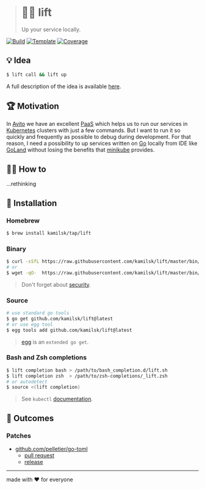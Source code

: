 > # 🏋️‍♂️ lift
>
> Up your service locally.

[![Build][build.icon]][build.page]
[![Template][template.icon]][template.page]
[![Coverage][coverage.icon]][coverage.page]

## 💡 Idea

```bash
$ lift call && lift up
```

A full description of the idea is available [here][design.page].

## 🏆 Motivation

In [Avito](https://tech.avito.ru) we have an excellent [PaaS](https://en.wikipedia.org/wiki/Platform_as_a_service)
which helps us to run our services in [Kubernetes](https://kubernetes.io) clusters with just a few commands.
But I want to run it so quickly and frequently as possible to debug during development.
For that reason, I need a possibility to up services written on [Go](https://golang.org) locally from IDE like
[GoLand](https://www.jetbrains.com/go/) without losing the benefits that
[minikube](https://github.com/kubernetes/minikube) provides.

## 🤼‍♂️ How to

...rethinking

## 🧩 Installation

### Homebrew

```bash
$ brew install kamilsk/tap/lift
```

### Binary

```bash
$ curl -sSfL https://raw.githubusercontent.com/kamilsk/lift/master/bin/install | sh
# or
$ wget -qO-  https://raw.githubusercontent.com/kamilsk/lift/master/bin/install | sh
```

> Don't forget about [security](https://www.idontplaydarts.com/2016/04/detecting-curl-pipe-bash-server-side/).

### Source

```bash
# use standard go tools
$ go get github.com/kamilsk/lift@latest
# or use egg tool
$ egg tools add github.com/kamilsk/lift@latest
```

> [egg][] is an `extended go get`.

### Bash and Zsh completions

```bash
$ lift completion bash > /path/to/bash_completion.d/lift.sh
$ lift completion zsh  > /path/to/zsh-completions/_lift.zsh
# or autodetect
$ source <(lift completion)
```

> See `kubectl` [documentation](https://kubernetes.io/docs/tasks/tools/install-kubectl/#enabling-shell-autocompletion).

## 🤲 Outcomes

### Patches

- [github.com/pelletier/go-toml](https://github.com/pelletier/go-toml)
  - [pull request](https://github.com/pelletier/go-toml/pull/281)
  - [release](https://github.com/pelletier/go-toml/releases/tag/v1.5.0)

---

made with ❤️ for everyone

[build.page]:       https://travis-ci.com/kamilsk/lift
[build.icon]:       https://travis-ci.com/kamilsk/lift.svg?branch=master
[coverage.page]:    https://codeclimate.com/github/kamilsk/lift/test_coverage
[coverage.icon]:    https://api.codeclimate.com/v1/badges/58b81affe3a64e409047/test_coverage
[design.page]:      https://www.notion.so/octolab/lift-9078cdbe27c842498f0561b6acd88a4d?r=0b753cbf767346f5a6fd51194829a2f3
[promo.page]:       https://github.com/kamilsk/lift
[template.page]:    https://github.com/octomation/go-tool
[template.icon]:    https://img.shields.io/badge/template-go--tool-blue

[egg]:              https://github.com/kamilsk/egg
